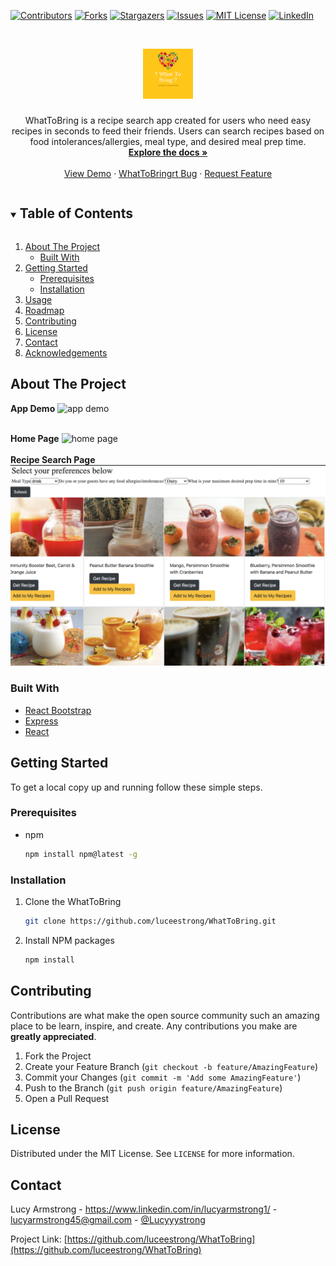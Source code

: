 [![Contributors][contributors-shield]][contributors-url]
[![Forks][forks-shield]][forks-url]
[![Stargazers][stars-shield]][stars-url]
[![Issues][issues-shield]][issues-url]
[![MIT License][license-shield]][license-url]
[![LinkedIn][linkedin-shield]][linkedin-url]



<!-- PROJECT LOGO -->
<br />
<p align="center">
  <a href="https://github.com/luceestrong/WhatToBring">
    <img src="react-client/src/assets/images/Logo.png" alt="Logo" width="80" height="80">
  </a>

  <h3 align="center"></h3>

  <p align="center">
    WhatToBring is a recipe search app created for users who need easy recipes in seconds to feed their friends. Users can search recipes based on food intolerances/allergies, meal type, and desired meal prep time.
    <br />
    <a href="https://github.com/luceestrong/WhatToBring"><strong>Explore the docs »</strong></a>
    <br />
    <br />
    <a href="https://github.com/luceestrong/WhatToBring">View Demo</a>
    ·
    <a href="https://github.com/luceestrong/WhatToBring/issues">WhatToBringrt Bug</a>
    ·
    <a href="https://github.com/luceestrong/WhatToBring/issues">Request Feature</a>
  </p>
</p>



<!-- TABLE OF CONTENTS -->
<details open="open">
  <summary><h2 style="display: inline-block">Table of Contents</h2></summary>
  <ol>
    <li>
      <a href="#about-the-project">About The Project</a>
      <ul>
        <li><a href="#built-with">Built With</a></li>
      </ul>
    </li>
    <li>
      <a href="#getting-started">Getting Started</a>
      <ul>
        <li><a href="#prerequisites">Prerequisites</a></li>
        <li><a href="#installation">Installation</a></li>
      </ul>
    </li>
    <li><a href="#usage">Usage</a></li>
    <li><a href="#roadmap">Roadmap</a></li>
    <li><a href="#contributing">Contributing</a></li>
    <li><a href="#license">License</a></li>
    <li><a href="#contact">Contact</a></li>
    <li><a href="#acknowledgements">Acknowledgements</a></li>
  </ol>
</details>



<!-- ABOUT THE PROJECT -->
## About The Project

**App Demo**
<img src="react-client/src/assets/gifs/SearchAppDemo.gif" alt="app demo">
<br></br>

**Home Page**
<img src="react-client/src/assets/screenshots/HomePage.png" alt="home page">
<br></br>
**Recipe Search Page**
<img src= "react-client/src/assets/screenshots/DrinkSearch.png" alt="search page">

### Built With

* [React Bootstrap](https://react-bootstrap.github.io/)
* [Express](https://expressjs.com/)
* [React](https://reactjs.org/)



<!-- GETTING STARTED -->
## Getting Started

To get a local copy up and running follow these simple steps.

### Prerequisites

* npm
  ```sh
  npm install npm@latest -g
  ```

### Installation

1. Clone the WhatToBring
   ```sh
   git clone https://github.com/luceestrong/WhatToBring.git
   ```
2. Install NPM packages
   ```sh
   npm install
   ```


<!-- CONTRIBUTING -->
## Contributing

Contributions are what make the open source community such an amazing place to be learn, inspire, and create. Any contributions you make are **greatly appreciated**.

1. Fork the Project
2. Create your Feature Branch (`git checkout -b feature/AmazingFeature`)
3. Commit your Changes (`git commit -m 'Add some AmazingFeature'`)
4. Push to the Branch (`git push origin feature/AmazingFeature`)
5. Open a Pull Request



<!-- LICENSE -->
## License

Distributed under the MIT License. See `LICENSE` for more information.

<!-- CONTACT -->
## Contact

Lucy Armstrong -  https://www.linkedin.com/in/lucyarmstrong1/ - lucyarmstrong45@gmail.com - [@Lucyyystrong](https://twitter.com/Lucyyystrong)

Project Link: [https://github.com/luceestrong/WhatToBring](https://github.com/luceestrong/WhatToBring)

<!-- MARKDOWN LINKS & IMAGES -->
<!-- https://www.markdownguide.org/basic-syntax/#reference-style-links -->
[contributors-shield]: https://img.shields.io/github/contributors/luceestrong/WhatToBring.svg?style=for-the-badge
[contributors-url]: https://github.com/luceestrong/WhatToBring/graphs/contributors
[forks-shield]: https://img.shields.io/github/forks/luceestrong/WhatToBring.svg?style=for-the-badge
[forks-url]: https://github.com/luceestrong/WhatToBring/network/members
[stars-shield]: https://img.shields.io/github/stars/luceestrong/WhatToBring.svg?style=for-the-badge
[stars-url]: https://github.com/luceestrong/WhatToBring/stargazers
[issues-shield]: https://img.shields.io/github/issues/luceestrong/WhatToBring.svg?style=for-the-badge
[issues-url]: https://github.com/luceestrong/WhatToBring/issues
[license-shield]: https://img.shields.io/github/license/luceestrong/WhatToBring.svg?style=for-the-badge
[license-url]: https://github.com/luceestrong/WhatToBring/blob/master/LICENSE.txt
[linkedin-shield]: https://img.shields.io/badge/-LinkedIn-black.svg?style=for-the-badge&logo=linkedin&colorB=555
[linkedin-url]: https://linkedin.com/in/luceestrong

